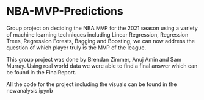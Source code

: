 # NBA-MVP-Predictions
Group project on deciding the NBA MVP for the 2021 season using a variety of machine learning techniques including Linear Regression, Regression Trees, Regression Forests, Bagging and Boosting, we can now address the question of which player truly is the MVP of the league.

This group project was done by Brendan Zimmer, Anuj Amin and Sam Murray.  Using real world data we were able to find a final answer which can be found in the FinalReport.

All the code for the project including the visuals can be found in the newanalysis.ipynb
